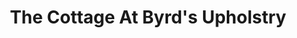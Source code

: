 ---
title: "The Cottage At Byrd's Upholstry"
url: /greenville/the-cottage-at-byrds-upholstry/
shop: interior decoration
---